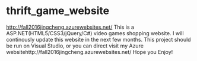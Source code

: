 # thrift_game_website
http://fall2016jingcheng.azurewebsites.net/
This is a ASP.NET(HTML5/CSS3/jQuery/C#) video games shopping website.
I will continously update this website in the next few months.
This project should be run on Visual Studio, or you can direct visit my Azure websitehttp://fall2016jingcheng.azurewebsites.net/ 
Hope you Enjoy!
